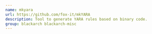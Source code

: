 ```yaml
---
name: mkyara
url: https://github.com/fox-it/mkYARA
description: Tool to generate YARA rules based on binary code.
group: blackarch blackarch-misc
---
```

